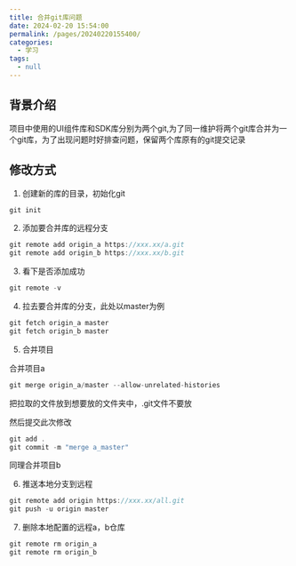 ```yaml
---
title: 合并git库问题
date: 2024-02-20 15:54:00
permalink: /pages/20240220155400/
categories: 
  - 学习
tags: 
  - null
---
```


## 背景介绍

项目中使用的UI组件库和SDK库分别为两个git,为了同一维护将两个git库合并为一个git库，为了出现问题时好排查问题，保留两个库原有的git提交记录

## 修改方式

1. 创建新的库的目录，初始化git

```js
git init
```

2. 添加要合并库的远程分支

```js
git remote add origin_a https://xxx.xx/a.git
git remote add origin_b https://xxx.xx/b.git
```

3. 看下是否添加成功

```js
git remote -v
```

4. 拉去要合并库的分支，此处以master为例

```js
git fetch origin_a master
git fetch origin_b master
```

5. 合并项目

合并项目a

```js
git merge origin_a/master --allow-unrelated-histories
```
把拉取的文件放到想要放的文件夹中，.git文件不要放

然后提交此次修改

```js
git add .
git commit -m "merge a_master"
```

同理合并项目b

6. 推送本地分支到远程

```js
git remote add origin https://xxx.xx/all.git
git push -u origin master
```

7. 删除本地配置的远程a，b仓库

```js
git remote rm origin_a
git remote rm origin_b
```






